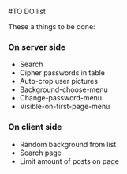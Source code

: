 #TO DO list

These a things to be done:

### On server side

* Search
* Cipher passwords in table
* Auto-crop user pictures
* Background-choose-menu
* Change-password-menu
* Visible-on-first-page-menu

### On client side

* Random background from list
* Search page
* Limit amount of posts on page